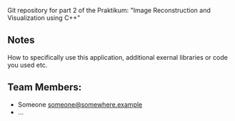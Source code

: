 Git repository for part 2 of the Praktikum: "Image Reconstruction and Visualization using C++"

## Notes
How to specifically use this application, additional exernal libraries or code you used etc.

## Team Members:
 - Someone <someone@somewhere.example>
 - ...

